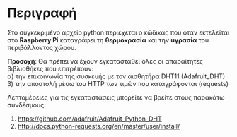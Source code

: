 # Περιγραφή 

Στο συγκεκριμένο αρχείο python περιέχεται ο κώδικας που όταν εκτελείται στο **Raspberry Pi** καταγράφει τη **θερμοκρασία** και την **υγρασία** του περιβάλλοντος χώρου. 

**Προσοχή**: 
Θα πρέπει να έχουν εγκατασταθεί όλες οι απαραίτητες βιβλιοθήκες που επιτρέπουν:  
α) την επικοινωνία της συσκευής με τον αισθητήρα DHT11 (Adafruit_DHT)  
β) την αποστολή μέσω του HTTP των τιμών που καταγράφονται (requests)

Λεπτομέρειες για τις εγκαταστάσεις μπορείτε να βρείτε στους παρακάτω συνδέσμους:  
1. https://github.com/adafruit/Adafruit_Python_DHT 
2. http://docs.python-requests.org/en/master/user/install/

